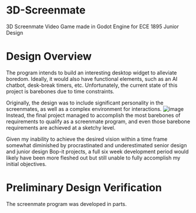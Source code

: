 # 3D-Screenmate
3D Screenmate Video Game made in Godot Engine for ECE 1895 Junior Design

# Design Overview
The program intends to build an interesting desktop widget to alleviate boredom. Ideally, it would also have functional elements, such as an AI chatbot, desk-break timers, etc. Unfortunately, the current state of this project is barebones due to time constraints.

Originally, the design was to include significant personality in the screenmates, as well as a complex environment for interactions.
![image](https://github.com/user-attachments/assets/68139be8-ebb7-4fbe-8c33-11ad433fa7d9)
Instead, the final project managed to accomplish the most barebones of requirements to qualify as a screenmate program, and even those barebone requirements are achieved at a sketchy level.

Given my inability to achieve the desired vision within a time frame somewhat diminished by procrastinated and underestimated senior design and junior design Bop-it projects, a full six week development period would likely have been more fleshed out but still unable to fully accomplish my initial objectives.

# Preliminary Design Verification
The screenmate program was developed in parts.
